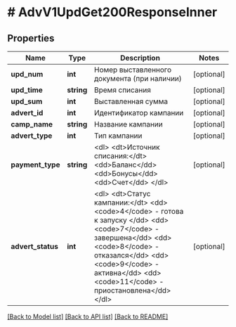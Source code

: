 # # AdvV1UpdGet200ResponseInner

## Properties

Name | Type | Description | Notes
------------ | ------------- | ------------- | -------------
**upd_num** | **int** | Номер выставленного документа (при наличии) | [optional]
**upd_time** | **string** | Время списания | [optional]
**upd_sum** | **int** | Выставленная сумма | [optional]
**advert_id** | **int** | Идентификатор кампании | [optional]
**camp_name** | **string** | Название кампании | [optional]
**advert_type** | **int** | Тип кампании | [optional]
**payment_type** | **string** | &lt;dl&gt; &lt;dt&gt;Источник списания:&lt;/dt&gt; &lt;dd&gt;Баланс&lt;/dd&gt; &lt;dd&gt;Бонусы&lt;/dd&gt; &lt;dd&gt;Счет&lt;/dd&gt; &lt;/dl&gt; | [optional]
**advert_status** | **int** | &lt;dl&gt;   &lt;dt&gt;Статус кампании:&lt;/dt&gt;   &lt;dd&gt;&lt;code&gt;4&lt;/code&gt; - готова к запуску &lt;/dd&gt;   &lt;dd&gt;&lt;code&gt;7&lt;/code&gt; - завершена&lt;/dd&gt;   &lt;dd&gt;&lt;code&gt;8&lt;/code&gt; - отказался&lt;/dd&gt;   &lt;dd&gt;&lt;code&gt;9&lt;/code&gt; - активна&lt;/dd&gt;   &lt;dd&gt;&lt;code&gt;11&lt;/code&gt; - приостановлена&lt;/dd&gt; &lt;/dl&gt; | [optional]

[[Back to Model list]](../../README.md#models) [[Back to API list]](../../README.md#endpoints) [[Back to README]](../../README.md)
